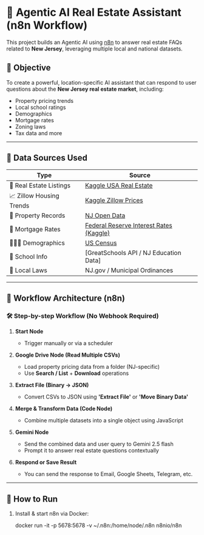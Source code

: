 # 🧠 Agentic AI Real Estate Assistant (n8n Workflow)

This project builds an Agentic AI using [n8n](https://n8n.io) to answer real estate FAQs related to **New Jersey**, leveraging multiple local and national datasets.

## 📌 Objective

To create a powerful, location-specific AI assistant that can respond to user questions about the **New Jersey real estate market**, including:

- Property pricing trends
- Local school ratings
- Demographics
- Mortgage rates
- Zoning laws
- Tax data and more

---

## 📂 Data Sources Used

| Type                      | Source |
|---------------------------|--------|
| 🏡 Real Estate Listings   | [Kaggle USA Real Estate](https://www.kaggle.com/datasets/ahmedshahriarsakib/usa-real-estate-dataset) |
| 📈 Zillow Housing Trends  | [Kaggle Zillow Prices](https://www.kaggle.com/datasets/paultimothymooney/zillow-house-price-data) |
| 🧾 Property Records        | [NJ Open Data](https://data.nj.gov/) |
| 💸 Mortgage Rates          | [Federal Reserve Interest Rates (Kaggle)](https://www.kaggle.com/datasets/federalreserve/interest-rates) |
| 👨‍👩‍👧 Demographics           | [US Census](https://data.census.gov/) |
| 🏫 School Info             | [GreatSchools API / NJ Education Data] |
| 🧾 Local Laws              | NJ.gov / Municipal Ordinances |

---

## 🔧 Workflow Architecture (n8n)

### 🛠️ Step-by-step Workflow (No Webhook Required)

1. **Start Node**
   - Trigger manually or via a scheduler

2. **Google Drive Node (Read Multiple CSVs)**
   - Load property pricing data from a folder (NJ-specific)
   - Use **Search / List** + **Download** operations

3. **Extract File (Binary → JSON)**
   - Convert CSVs to JSON using **'Extract File'** or **'Move Binary Data'**

4. **Merge & Transform Data (Code Node)**
   - Combine multiple datasets into a single object using JavaScript

5. **Gemini Node**
   - Send the combined data and user query to Gemini 2.5 flash
   - Prompt it to answer real estate questions contextually

6. **Respond or Save Result**
   - You can send the response to Email, Google Sheets, Telegram, etc.

---

## 🧪 How to Run

1. Install & start n8n via Docker:
   
   docker run -it -p 5678:5678 -v ~/.n8n:/home/node/.n8n n8nio/n8n
